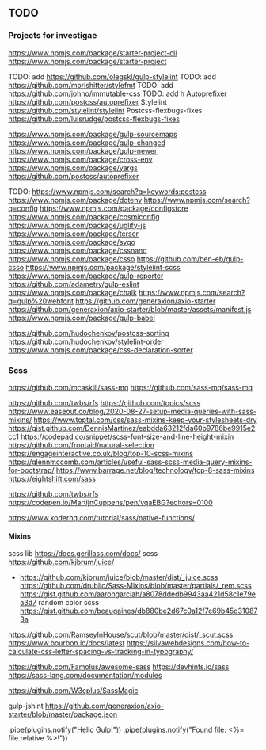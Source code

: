 ## TODO
### Projects for investigae

https://www.npmjs.com/package/starter-project-cli
https://www.npmjs.com/package/starter-project

TODO: add https://github.com/olegskl/gulp-stylelint
TODO: add https://github.com/morishitter/stylefmt
TODO: add https://github.com/johno/immutable-css
TODO: add h Autoprefixer https://github.com/postcss/autoprefixer
Stylelint https://github.com/stylelint/stylelint
Postcss-flexbugs-fixes https://github.com/luisrudge/postcss-flexbugs-fixes

https://www.npmjs.com/package/gulp-sourcemaps
https://www.npmjs.com/package/gulp-changed
https://www.npmjs.com/package/gulp-newer
https://www.npmjs.com/package/cross-env
https://www.npmjs.com/package/yargs
https://github.com/postcss/autoprefixer

TODO:
https://www.npmjs.com/search?q=keywords:postcss
https://www.npmjs.com/package/dotenv
https://www.npmjs.com/search?q=config
https://www.npmjs.com/package/configstore
https://www.npmjs.com/package/cosmiconfig
https://www.npmjs.com/package/uglify-js
https://www.npmjs.com/package/terser
https://www.npmjs.com/package/svgo
https://www.npmjs.com/package/cssnano
https://www.npmjs.com/package/csso
https://github.com/ben-eb/gulp-csso
https://www.npmjs.com/package/stylelint-scss
https://www.npmjs.com/package/gulp-reporter
https://github.com/adametry/gulp-eslint
https://www.npmjs.com/package/chalk
https://www.npmjs.com/search?q=gulp%20webfont
https://github.com/generaxion/axio-starter
https://github.com/generaxion/axio-starter/blob/master/assets/manifest.js
https://www.npmjs.com/package/gulp-babel

https://github.com/hudochenkov/postcss-sorting
https://github.com/hudochenkov/stylelint-order
https://www.npmjs.com/package/css-declaration-sorter

### Scss 
https://github.com/mcaskill/sass-mq
https://github.com/sass-mq/sass-mq

https://github.com/twbs/rfs
https://github.com/topics/scss
https://www.easeout.co/blog/2020-08-27-setup-media-queries-with-sass-mixins/
https://www.toptal.com/css/sass-mixins-keep-your-stylesheets-dry
https://gist.github.com/DennisMartinez/eabdda63212fda60b9786be9915e2cc1
https://codepad.co/snippet/scss-font-size-and-line-height-mixin
https://github.com/frontaid/natural-selection
https://engageinteractive.co.uk/blog/top-10-scss-mixins
https://glennmccomb.com/articles/useful-sass-scss-media-query-mixins-for-bootstrap/
https://www.barrage.net/blog/technology/top-8-sass-mixins
https://eightshift.com/sass

https://github.com/twbs/rfs
https://codepen.io/MartijnCuppens/pen/vqaEBG?editors=0100

https://www.koderhq.com/tutorial/sass/native-functions/

#### Mixins 
scss lib https://docs.gerillass.com/docs/
scss https://github.com/kjbrum/juice/
+ https://github.com/kjbrum/juice/blob/master/dist/_juice.scss
https://github.com/drublic/Sass-Mixins/blob/master/partials/_rem.scss
https://gist.github.com/aarongarciah/a8078ddedb9943aa421d58c1e79ea3d7
random color scss https://gist.github.com/beaugaines/db880be2d67c0a12f7c69b45d310873a

https://github.com/RamseyInHouse/scut/blob/master/dist/_scut.scss
https://www.bourbon.io/docs/latest
https://silvawebdesigns.com/how-to-calculate-css-letter-spacing-vs-tracking-in-typography/

https://github.com/Famolus/awesome-sass
https://devhints.io/sass
https://sass-lang.com/documentation/modules

https://github.com/W3cplus/SassMagic

gulp-jshint https://github.com/generaxion/axio-starter/blob/master/package.json

.pipe(plugins.notify("Hello Gulp!"))
.pipe(plugins.notify("Found file: <%= file.relative %>!"))
